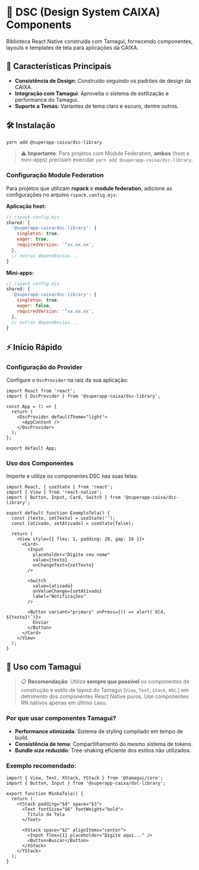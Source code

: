# 🎨 DSC (Design System CAIXA) Components

Biblioteca React Native construída com Tamagui, fornecendo componentes, layouts e templates de tela para aplicações da CAIXA.

## 🎯 Características Principais

- **Consistência de Design**: Construído seguindo os padrões de design da CAIXA.
- **Integração com Tamagui**: Aproveita o sistema de estilização e performance do Tamagui.
- **Suporte a Temas**: Variantes de tema claro e escuro, dentre outros.

## 🛠️ Instalação

```bash
yarn add @superapp-caixa/dsc-library
```

> ⚠️ **Importante**: Para projetos com Module Federation, **ambos** (host e mini-apps) precisam executar `yarn add @superapp-caixa/dsc-library`.

### Configuração Module Federation

Para projetos que utilizam **rspack** e **module federation**, adicione as configurações no arquivo `rspack.config.mjs`:

**Aplicação host:**

```javascript
// rspack.config.mjs
shared: {
  '@superapp-caixa/dsc-library': {
    singleton: true,
    eager: true,
    requiredVersion: '^xx.xx.xx',
  },
  // outras dependências...
}
```

**Mini-apps:**

```javascript
// rspack.config.mjs
shared: {
  '@superapp-caixa/dsc-library': {
    singleton: true,
    eager: false,
    requiredVersion: '^xx.xx.xx',
  },
  // outras dependências...
}
```

## ⚡️‍ Início Rápido

### Configuração do Provider

Configure o `DscProvider` na raiz da sua aplicação:

```tsx
import React from 'react';
import { DscProvider } from '@superapp-caixa/dsc-library';

const App = () => {
  return (
    <DscProvider defaultTheme="light">
      <AppContent />
    </DscProvider>
  );
};

export default App;
```

### Uso dos Componentes

Importe e utilize os componentes DSC nas suas telas:

```tsx
import React, { useState } from 'react';
import { View } from 'react-native';
import { Button, Input, Card, Switch } from '@superapp-caixa/dsc-library';

export default function ExemploTela() {
  const [texto, setTexto] = useState('');
  const [ativado, setAtivado] = useState(false);

  return (
    <View style={{ flex: 1, padding: 20, gap: 16 }}>
      <Card>
        <Input
          placeholder="Digite seu nome"
          value={texto}
          onChangeText={setTexto}
        />

        <Switch
          value={ativado}
          onValueChange={setAtivado}
          label="Notificações"
        />

        <Button variant="primary" onPress={() => alert(`Olá, ${texto}!`)}>
          Enviar
        </Button>
      </Card>
    </View>
  );
}
```

## 🧩 Uso com Tamagui

> 📋 **Recomendação**: Utilize **sempre que possível** os componentes de construção e estilo de layout do Tamagui (`View`, `Text`, `Stack`, etc.) em detrimento dos componentes React Native puros. Use componentes RN nativos apenas em último caso.

### Por que usar componentes Tamagui?

- **Performance otimizada**: Sistema de styling compilado em tempo de build.
- **Consistência de tema**: Compartilhamento do mesmo sistema de tokens.
- **Bundle size reduzido**: Tree-shaking eficiente dos estilos não utilizados.

### Exemplo recomendado:

```tsx
import { View, Text, XStack, YStack } from '@tamagui/core';
import { Button, Input } from '@superapp-caixa/dsc-library';

export function MinhaTela() {
  return (
    <YStack padding="$4" space="$3">
      <Text fontSize="$6" fontWeight="bold">
        Título da Tela
      </Text>

      <XStack space="$2" alignItems="center">
        <Input flex={1} placeholder="Digite aqui..." />
        <Button>Buscar</Button>
      </XStack>
    </YStack>
  );
}
```
